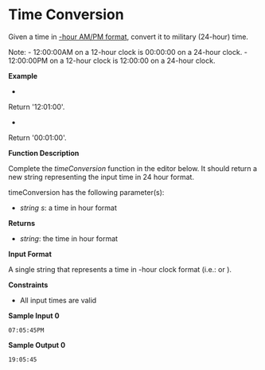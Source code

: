 # Time Conversion

Given a time in [-hour AM/PM format](https://en.wikipedia.org/wiki/12-hour_clock), convert it to military (24-hour) time.

Note: - 12:00:00AM on a 12-hour clock is 00:00:00 on a 24-hour clock.
\- 12:00:00PM on a 12-hour clock is 12:00:00 on a 24-hour clock.

**Example**

- 

  Return '12:01:00'.

- 

  Return '00:01:00'.

**Function Description**

Complete the *timeConversion* function in the editor below. It should return a new string representing the input time in 24 hour format.

timeConversion has the following parameter(s):

- *string s*: a time in hour format

**Returns**

- *string*: the time in hour format

**Input Format**

A single string that represents a time in -hour clock format (i.e.: or ).

**Constraints**

- All input times are valid

**Sample Input 0**

```
07:05:45PM
```

**Sample Output 0**

```
19:05:45
```